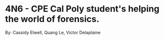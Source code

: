 # 4N6 - CPE Cal Poly student's helping the world of forensics.

By: Cassidy Elwell, Quang Le, Victor Delaplaine

